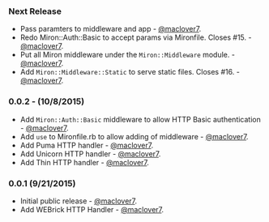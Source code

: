### Next Release
* Pass paramters to middleware and app - [@maclover7](https://github.com/maclover7).
* Redo Miron::Auth::Basic to accept params via Mironfile. Closes #15. - [@maclover7](https://github.com/maclover7).
* Put all Miron middleware under the `Miron::Middleware` module. - [@maclover7](https://github.com/maclover7).
* Add `Miron::Middleware::Static` to serve static files. Closes #16. - [@maclover7](https://github.com/maclover7).

### 0.0.2 - (10/8/2015)
* Add `Miron::Auth::Basic` middleware to allow HTTP Basic authentication - [@maclover7](https://github.com/maclover7).
* Add `use` to Mironfile.rb to allow adding of middleware - [@maclover7](https://github.com/maclover7).
* Add Puma HTTP handler - [@maclover7](https://github.com/maclover7).
* Add Unicorn HTTP handler - [@maclover7](https://github.com/maclover7).
* Add Thin HTTP handler - [@maclover7](https://github.com/maclover7).

### 0.0.1 (9/21/2015)
* Initial public release - [@maclover7](https://github.com/maclover7).
* Add WEBrick HTTP Handler - [@maclover7](https://github.com/maclover7).
